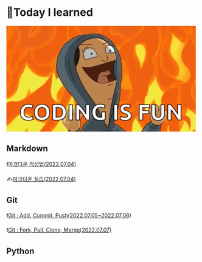# 📖Today I learned

![tenor](README.assets/tenor.gif)

## Markdown

❗[마크다운 작성법(2022.07.04)](./Markdown/Markdown_prac.md)

✍️[마크다운 실습(2022.07.04)](./Markdown/Markdown_Assignment.md)

## Git

❗[Git : Add, Commit, Push(2022.07.05~2022.07.06)](./Git/220705_Git_Bash.md)

❗[Git : Fork, Pull, Clone, Merge(2022.07.07)](./Git/220707_Git_Merge_Pull.md)

## Python

